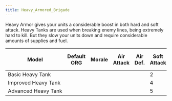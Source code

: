 ```yaml
---
title: Heavy_Armored_Brigade
---
```

 Heavy Armor gives your units a considerable boost in both hard and soft attack. Heavy Tanks are used when breaking enemy lines, being extremely hard to kill. But they slow your units down and require considerable amounts of supplies and fuel.

| Model | Default ORG | Morale | Air Attack | Air Def. | Soft Attack | Hard Attack | Tough-ness | Defens-iveness | Soft-ness |  | Cost | Build-time | Man-power | Max Speed | Supply Cons. | Fuel Cons. | Supp. | Transp. Weight | Upgrade Time Factor | Upgrade Cost Factor | Speed Cap Art | Speed Cap Eng | Speed Cap AT | Speed Cap AA |
| --- | --- | --- | --- | --- | --- | --- | --- | --- | --- | --- | --- | --- | --- | --- | --- | --- | --- | --- | --- | --- | --- | --- | --- | --- |
| Basic Heavy Tank |  |  |  |  | 2 | 2 | 2 | 2 | \-10 |  | 8 | 80 | 2 | \-1 | 0.7 | 2.5 |  |  | 0.5 | 1.0 |  |  |  |  |
| Improved Heavy Tank |  |  |  |  | 4 | 4 | 4 | 4 | \-12 |  | 9 | 80 | 2 | \-1 | 0.8 | 3.0 |  |  | 0.5 | 1.0 |  |  |  |  |
| Advanced Heavy Tank |  |  |  |  | 5 | 6 | 6 | 6 | \-15 |  | 9 | 80 | 2 | \-2 | 1 | 3.5 |  |  | 0.5 | 1.0 |  |  |  |  |